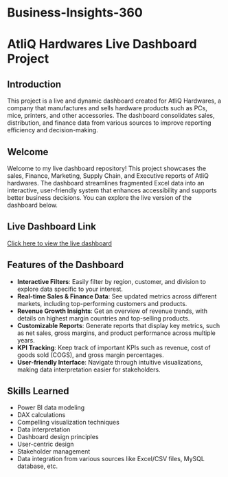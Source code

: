 # Business-Insights-360
# AtliQ Hardwares Live Dashboard Project

## Introduction
This project is a live and dynamic dashboard created for AtliQ Hardwares, a company that manufactures and sells hardware products such as PCs, mice, printers, and other accessories. The dashboard consolidates sales, distribution, and finance data from various sources to improve reporting efficiency and decision-making.

## Welcome
Welcome to my live dashboard repository! This project showcases the sales, Finance, Marketing, Supply Chain, and Executive reports of AtliQ hardwares. The dashboard streamlines fragmented Excel data into an interactive, user-friendly system that enhances accessibility and supports better business decisions. You can explore the live version of the dashboard below.

## Live Dashboard Link
[Click here to view the live dashboard](https://app.powerbi.com/view?r=eyJrIjoiOGYyMWJjNTEtNmU1Ni00YTI1LWI2MDYtZDc5YzJhOGJlNzE3IiwidCI6ImM2ZTU0OWIzLTVmNDUtNDAzMi1hYWU5LWQ0MjQ0ZGM1YjJjNCJ9)

## Features of the Dashboard
- **Interactive Filters**: Easily filter by region, customer, and division to explore data specific to your interest.
- **Real-time Sales & Finance Data**: See updated metrics across different markets, including top-performing customers and products.
- **Revenue Growth Insights**: Get an overview of revenue trends, with details on highest margin countries and top-selling products.
- **Customizable Reports**: Generate reports that display key metrics, such as net sales, gross margins, and product performance across multiple years.
- **KPI Tracking**: Keep track of important KPIs such as revenue, cost of goods sold (COGS), and gross margin percentages.
- **User-friendly Interface**: Navigate through intuitive visualizations, making data interpretation easier for stakeholders.

## Skills Learned
- Power BI data modeling
- DAX calculations
- Compelling visualization techniques
- Data interpretation
- Dashboard design principles
- User-centric design
- Stakeholder management
- Data integration from various sources like Excel/CSV files, MySQL database, etc.
